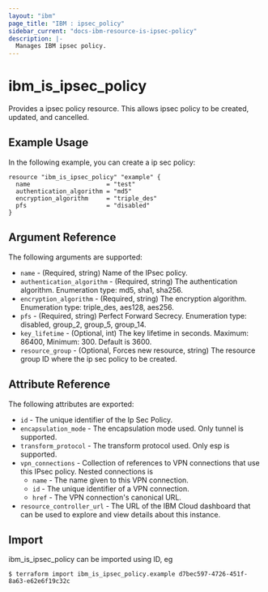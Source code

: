 ```yaml
---
layout: "ibm"
page_title: "IBM : ipsec_policy"
sidebar_current: "docs-ibm-resource-is-ipsec-policy"
description: |-
  Manages IBM ipsec policy.
---
```


# ibm\_is_ipsec_policy

Provides a ipsec policy resource. This allows ipsec policy to be created, updated, and cancelled.


## Example Usage

In the following example, you can create a ip sec policy:

```hcl
resource "ibm_is_ipsec_policy" "example" {
  name                     = "test"
  authentication_algorithm = "md5"
  encryption_algorithm     = "triple_des"
  pfs                      = "disabled"
}

```

## Argument Reference

The following arguments are supported:

* `name` - (Required, string) Name of the IPsec policy.
* `authentication_algorithm` - (Required, string)  The authentication algorithm. Enumeration type: md5, sha1, sha256.
* `encryption_algorithm` - (Required, string) The encryption algorithm. Enumeration type: triple_des, aes128, aes256.
* `pfs` - (Required, string) Perfect Forward Secrecy. Enumeration type: disabled, group_2, group_5, group_14.
* `key_lifetime` - (Optional, int) The key lifetime in seconds. Maximum: 86400, Minimum: 300. Default is 3600.
* `resource_group` - (Optional, Forces new resource, string) The resource group ID where the ip sec policy to be created.

## Attribute Reference

The following attributes are exported:

* `id` - The unique identifier of the Ip Sec Policy.
* `encapsulation_mode` - The encapsulation mode used. Only tunnel is supported.
* `transform_protocol` - The transform protocol used. Only esp is supported.
* `vpn_connections` - Collection of references to VPN connections that use this IPsec policy. Nested connections is
	* `name` - The name given to this VPN connection.
	* `id` -  The unique identifier of a VPN connection.
	* `href` - The VPN connection's canonical URL.
* `resource_controller_url` - The URL of the IBM Cloud dashboard that can be used to explore and view details about this instance.


## Import

ibm_is_ipsec_policy can be imported using ID, eg

```
$ terraform import ibm_is_ipsec_policy.example d7bec597-4726-451f-8a63-e62e6f19c32c
```